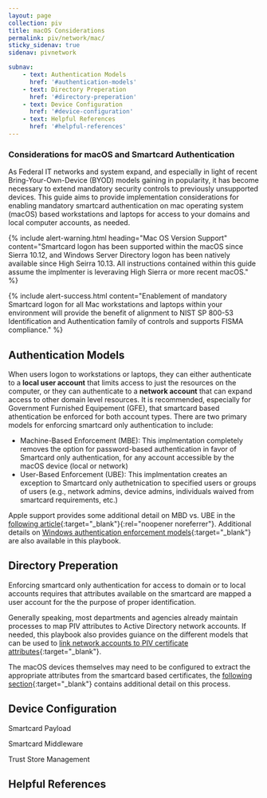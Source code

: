 ```yaml
---
layout: page
collection: piv
title: macOS Considerations
permalink: piv/network/mac/
sticky_sidenav: true
sidenav: pivnetwork

subnav:
    - text: Authentication Models
      href: '#authentication-models'
    - text: Directory Preperation
      href: '#directory-preperation'
    - text: Device Configuration
      href: '#device-configuration'
    - text: Helpful References
      href: '#helpful-references'
---
```



### Considerations for macOS and Smartcard Authentication
As Federal IT networks and system expand, and especially in light of recent Bring-Your-Own-Device (BYOD) models gaining in popularity, it has become necessary to extend mandatory security controls to previously unsupported devices.  This guide aims to provide implementation considerations for enabling mandatory smartcard authentication on mac operating system (macOS) based workstations and laptops for access to your domains and local computer accounts, as needed.

{% include alert-warning.html heading="Mac OS Version Support" content="Smartcard logon has been supported within the macOS since Sierra 10.12, and Windows Server Directory logon has been natively available since High Seirra 10.13. All instructions contained within this guide assume the implmenter is leveraving High Sierra or more recent macOS." %}

{% include alert-success.html content="Enablement of mandatory Smartcard logon for all Mac workstations and laptops within your environment will provide the benefit of alignment to NIST SP 800-53 Identification and Authentication family of controls and supports FISMA compliance." %} 

## Authentication Models
When users logon to workstations or laptops, they can either authenticate to a **local user account** that limits access to just the resources on the computer, or they can authenticate to a **network account** that can expand access to other domain level resources.  It is recommended, especially for Government Furnished Equipement (GFE), that smartcard based athentication be enforced for both account types.  There are two primary models for enforcing smartcard only authentication to include:

- Machine-Based Enforcement (MBE): This implmentation completely removes the option for password-based authentication in favor of Smartcard only authentication, for any account accessible by the macOS device (local or network)
- User-Based Enforcement (UBE): This implmentation creates an exception to Smartcard only authetnication to specified users or groups of users (e.g., network admins, device admins, individuals waived from smartcard requirements, etc.)

Apple support provides some additional detail on MBD vs. UBE in the [following article](https://support.apple.com/guide/deployment-reference-macos/configuring-macos-smart-cardonly-apdd3d1cd57d/web){:target="_blank"}{:rel="noopener noreferrer"}.
Additional details on [Windows authentication enforcement models](../../group){:target="_blank"} are also available in this playbook.

## Directory Preperation
Enforcing smartcard only authentication for access to domain or to local accounts requires that attributes available on the smartcard are mapped a user account for the the purpose of proper identification.  

Generally speaking, most departments and agencies already maintain processes to map PIV attributes to Active Directory network accounts.  If needed, this playbook also provides guiance on the different models that can be used to [link network accounts to PIV certificate attributes](../../account){:target="_blank"}.

The macOS devices themselves may need to be configured to extract the appropriate attributes from the smartcard based certificates, the [following section](#device-configuration){:target="_blank"} contains additional detail on this process.

## Device Configuration
Smartcard Payload

Smartcard Middleware

Trust Store Management

## Helpful References
